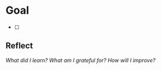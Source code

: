 # Goal




- [ ] 



## Reflect
*What did I learn?*
*What am I grateful for?*
*How will I improve?*

